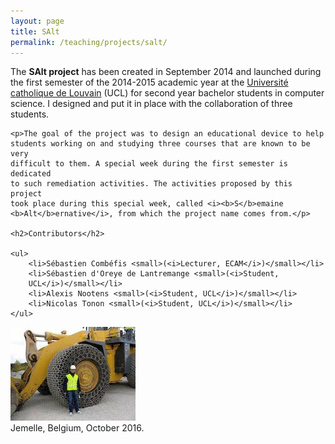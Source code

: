 ```yaml
---
layout: page
title: SAlt
permalink: /teaching/projects/salt/
---
```


<div class="page-col-wrapper">
  <div class="page-col page-col-1">
    <p>The <b>SAlt project</b> has been created in September 2014 and launched
    during the first semester of the 2014-2015 academic year at the
    <a href="https://www.uclouvain.be/en/">Université
    catholique de Louvain</a> (UCL) for second year bachelor students in
    computer science. I designed and put it in place with the collaboration of
    three students.</p>
    
    <p>The goal of the project was to design an educational device to help
    students working on and studying three courses that are known to be very
    difficult to them. A special week during the first semester is dedicated
    to such remediation activities. The activities proposed by this project
    took place during this special week, called <i><b>S</b>emaine
    <b>Alt</b>ernative</i>, from which the project name comes from.</p>

    <h2>Contributors</h2>

    <ul>
        <li>Sébastien Combéfis <small>(<i>Lecturer, ECAM</i>)</small></li>
        <li>Sébastien d'Oreye de Lantremange <small>(<i>Student,
        UCL</i>)</small></li>
        <li>Alexis Nootens <small>(<i>Student, UCL</i>)</small></li>
        <li>Nicolas Tonon <small>(<i>Student, UCL</i>)</small></li>
    </ul>
  </div>
  <div class="page-col page-col-2">
    <p><img src="/images/jemelle.jpg" alt="Jemelle, Belgium, October 2016."
    width="200" height="150" /><br />
    Jemelle, Belgium, October 2016.</p>
  </div>
</div>
